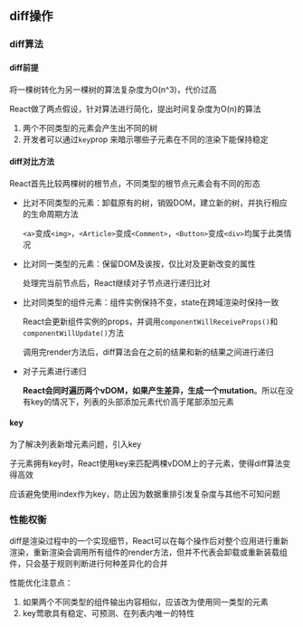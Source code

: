 ## diff操作

### diff算法

#### diff前提

将一棵树转化为另一棵树的算法复杂度为O(n^3)，代价过高

React做了两点假设，针对算法进行简化，提出时间复杂度为O(n)的算法
1. 两个不同类型的元素会产生出不同的树
2. 开发者可以通过`key`prop 来暗示哪些子元素在不同的渲染下能保持稳定

#### diff对比方法

React首先比较两棵树的根节点，不同类型的根节点元素会有不同的形态

* 比对不同类型的元素：卸载原有的树，销毁DOM，建立新的树，并执行相应的生命周期方法

	`<a>`变成`<img>`，`<Article>`变成`<Comment>`，`<Button>`变成`<div>`均属于此类情况

* 比对同一类型的元素：保留DOM及诶按，仅比对及更新改变的属性

    处理完当前节点后，React继续对子节点进行递归比对

* 比对同类型的组件元素：组件实例保持不变，state在跨域渲染时保持一致

    React会更新组件实例的props，并调用`componentWillReceiveProps()`和`componentWillUpdate()`方法

    调用完render方法后，diff算法会在之前的结果和新的结果之间进行递归

* 对子元素进行递归

    **React会同时遍历两个vDOM，如果产生差异，生成一个mutation**。所以在没有key的情况下，列表的头部添加元素代价高于尾部添加元素

#### **key**

为了解决列表新增元素问题，引入key

子元素拥有key时，React使用key来匹配两棵vDOM上的子元素，使得diff算法变得高效

应该避免使用index作为key，防止因为数据重排引发复杂度与其他不可知问题

### 性能权衡

diff是渲染过程中的一个实现细节，React可以在每个操作后对整个应用进行重新渲染，重新渲染会调用所有组件的render方法，但并不代表会卸载或重新装载组件，只会基于规则判断进行何种差异化的合并

性能优化注意点：
1. 如果两个不同类型的组件输出内容相似，应该改为使用同一类型的元素
2. key莺歌具有稳定、可预测、在列表内唯一的特性